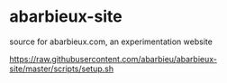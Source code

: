 # abarbieux-site
source for abarbieux.com, an experimentation website


https://raw.githubusercontent.com/abarbieu/abarbieux-site/master/scripts/setup.sh
